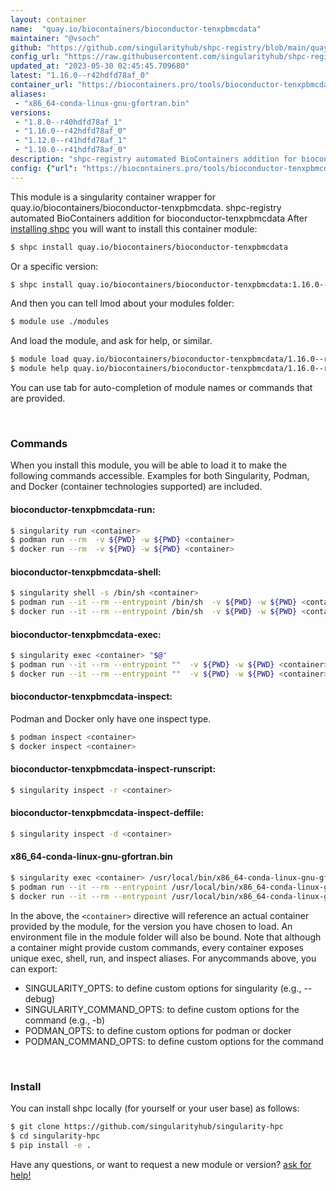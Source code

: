 ```yaml
---
layout: container
name:  "quay.io/biocontainers/bioconductor-tenxpbmcdata"
maintainer: "@vsoch"
github: "https://github.com/singularityhub/shpc-registry/blob/main/quay.io/biocontainers/bioconductor-tenxpbmcdata/container.yaml"
config_url: "https://raw.githubusercontent.com/singularityhub/shpc-registry/main/quay.io/biocontainers/bioconductor-tenxpbmcdata/container.yaml"
updated_at: "2023-05-30 02:45:45.709680"
latest: "1.16.0--r42hdfd78af_0"
container_url: "https://biocontainers.pro/tools/bioconductor-tenxpbmcdata"
aliases:
 - "x86_64-conda-linux-gnu-gfortran.bin"
versions:
 - "1.8.0--r40hdfd78af_1"
 - "1.16.0--r42hdfd78af_0"
 - "1.12.0--r41hdfd78af_1"
 - "1.10.0--r41hdfd78af_0"
description: "shpc-registry automated BioContainers addition for bioconductor-tenxpbmcdata"
config: {"url": "https://biocontainers.pro/tools/bioconductor-tenxpbmcdata", "maintainer": "@vsoch", "description": "shpc-registry automated BioContainers addition for bioconductor-tenxpbmcdata", "latest": {"1.16.0--r42hdfd78af_0": "sha256:bfffc505bbbde10e571d459d5514c679d08aa5260174e5f4f2aed27f77f96a3d"}, "tags": {"1.8.0--r40hdfd78af_1": "sha256:f804ba7a7e2151819db3a885abbc2210ae8d038614e2a8c12941f1ad5cb6ee84", "1.16.0--r42hdfd78af_0": "sha256:bfffc505bbbde10e571d459d5514c679d08aa5260174e5f4f2aed27f77f96a3d", "1.12.0--r41hdfd78af_1": "sha256:2f9903ed8d926d873b4d0f4c8865a6b8deba3676d3b690d8c94a4f6b0f3dbbc1", "1.10.0--r41hdfd78af_0": "sha256:215700089631d532c5063b0246e26e866794c4b8d65cefc6e0f1ab96ef50c936"}, "docker": "quay.io/biocontainers/bioconductor-tenxpbmcdata", "aliases": {"x86_64-conda-linux-gnu-gfortran.bin": "/usr/local/bin/x86_64-conda-linux-gnu-gfortran.bin"}}
---
```


This module is a singularity container wrapper for quay.io/biocontainers/bioconductor-tenxpbmcdata.
shpc-registry automated BioContainers addition for bioconductor-tenxpbmcdata
After [installing shpc](#install) you will want to install this container module:


```bash
$ shpc install quay.io/biocontainers/bioconductor-tenxpbmcdata
```

Or a specific version:

```bash
$ shpc install quay.io/biocontainers/bioconductor-tenxpbmcdata:1.16.0--r42hdfd78af_0
```

And then you can tell lmod about your modules folder:

```bash
$ module use ./modules
```

And load the module, and ask for help, or similar.

```bash
$ module load quay.io/biocontainers/bioconductor-tenxpbmcdata/1.16.0--r42hdfd78af_0
$ module help quay.io/biocontainers/bioconductor-tenxpbmcdata/1.16.0--r42hdfd78af_0
```

You can use tab for auto-completion of module names or commands that are provided.

<br>

### Commands

When you install this module, you will be able to load it to make the following commands accessible.
Examples for both Singularity, Podman, and Docker (container technologies supported) are included.

#### bioconductor-tenxpbmcdata-run:

```bash
$ singularity run <container>
$ podman run --rm  -v ${PWD} -w ${PWD} <container>
$ docker run --rm  -v ${PWD} -w ${PWD} <container>
```

#### bioconductor-tenxpbmcdata-shell:

```bash
$ singularity shell -s /bin/sh <container>
$ podman run --it --rm --entrypoint /bin/sh  -v ${PWD} -w ${PWD} <container>
$ docker run --it --rm --entrypoint /bin/sh  -v ${PWD} -w ${PWD} <container>
```

#### bioconductor-tenxpbmcdata-exec:

```bash
$ singularity exec <container> "$@"
$ podman run --it --rm --entrypoint ""  -v ${PWD} -w ${PWD} <container> "$@"
$ docker run --it --rm --entrypoint ""  -v ${PWD} -w ${PWD} <container> "$@"
```

#### bioconductor-tenxpbmcdata-inspect:

Podman and Docker only have one inspect type.

```bash
$ podman inspect <container>
$ docker inspect <container>
```

#### bioconductor-tenxpbmcdata-inspect-runscript:

```bash
$ singularity inspect -r <container>
```

#### bioconductor-tenxpbmcdata-inspect-deffile:

```bash
$ singularity inspect -d <container>
```


#### x86_64-conda-linux-gnu-gfortran.bin

```bash
$ singularity exec <container> /usr/local/bin/x86_64-conda-linux-gnu-gfortran.bin
$ podman run --it --rm --entrypoint /usr/local/bin/x86_64-conda-linux-gnu-gfortran.bin   -v ${PWD} -w ${PWD} <container> -c " $@"
$ docker run --it --rm --entrypoint /usr/local/bin/x86_64-conda-linux-gnu-gfortran.bin   -v ${PWD} -w ${PWD} <container> -c " $@"
```



In the above, the `<container>` directive will reference an actual container provided
by the module, for the version you have chosen to load. An environment file in the
module folder will also be bound. Note that although a container
might provide custom commands, every container exposes unique exec, shell, run, and
inspect aliases. For anycommands above, you can export:

 - SINGULARITY_OPTS: to define custom options for singularity (e.g., --debug)
 - SINGULARITY_COMMAND_OPTS: to define custom options for the command (e.g., -b)
 - PODMAN_OPTS: to define custom options for podman or docker
 - PODMAN_COMMAND_OPTS: to define custom options for the command

<br>

### Install

You can install shpc locally (for yourself or your user base) as follows:

```bash
$ git clone https://github.com/singularityhub/singularity-hpc
$ cd singularity-hpc
$ pip install -e .
```

Have any questions, or want to request a new module or version? [ask for help!](https://github.com/singularityhub/singularity-hpc/issues)